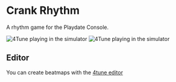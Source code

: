 # Crank Rhythm

A rhythm game for the Playdate Console.

<img src="misc/launch.gif" alt="4Tune playing in the simulator">

<img src="misc/gameplay.gif" alt="4Tune playing in the simulator">


## Editor

You can create beatmaps with the [4tune editor](https://www.coherentnonsense.com/4tune)
